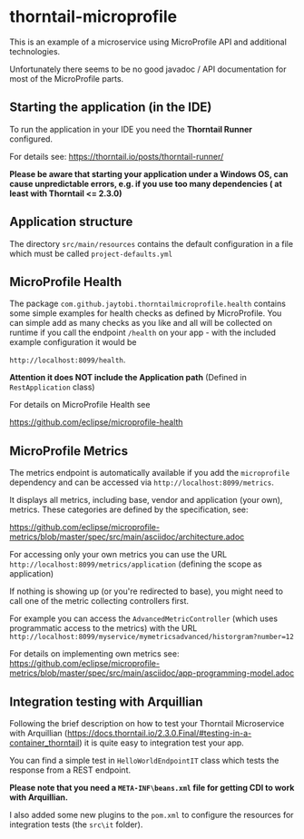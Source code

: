 # thorntail-microprofile
This is an example of a microservice using MicroProfile API and additional technologies.


Unfortunately there seems to be no good javadoc / API documentation
for most of the MicroProfile parts.


## Starting the application (in the IDE)
To run the application in your IDE you need the **Thorntail Runner**  
configured. 

For details see: https://thorntail.io/posts/thorntail-runner/

**Please be aware that starting your application under a Windows OS, 
can cause unpredictable errors, e.g. if you use too many dependencies (
at least with Thorntail <= 2.3.0)**

## Application structure
The directory `src/main/resources` contains the default configuration
in a file which must be called `project-defaults.yml`

## MicroProfile Health
The package `com.github.jaytobi.thorntailmicroprofile.health` contains 
some simple examples for health checks as defined by MicroProfile.
You can simple add as many checks as you like and all will be collected 
on runtime if you call the endpoint `/health` on your app -
with the included example configuration it would be 

`http://localhost:8099/health`.

**Attention it does NOT include the Application path** (Defined in `RestApplication` class)

For details on MicroProfile Health see

https://github.com/eclipse/microprofile-health

## MicroProfile Metrics
The metrics endpoint is automatically available if you add the `microprofile` dependency
and can be accessed via `http://localhost:8099/metrics`.

It displays all metrics, including base, vendor and application (your own), metrics.
These categories are defined by the specification, see: 

https://github.com/eclipse/microprofile-metrics/blob/master/spec/src/main/asciidoc/architecture.adoc

For accessing only your own metrics you can use the URL
`http://localhost:8099/metrics/application` (defining the scope as application)

If nothing is showing up (or you're redirected to base), you might need to call one of the metric collecting 
controllers first.

For example you can access the `AdvancedMetricController` (which uses programmatic 
access to the metrics) with the URL 
`http://localhost:8099/myservice/mymetricsadvanced/historgram?number=12`

For details on implementing own metrics see:
https://github.com/eclipse/microprofile-metrics/blob/master/spec/src/main/asciidoc/app-programming-model.adoc

## Integration testing with Arquillian
Following the brief description on how to test your Thorntail Microservice with Arquillian
(https://docs.thorntail.io/2.3.0.Final/#testing-in-a-container_thorntail) it is quite easy to 
integration test your app.

You can find a simple test in ```HelloWorldEndpointIT``` class which 
tests the response from a REST endpoint.

**Please note that you need a ```META-INF\beans.xml``` file for getting CDI to work with Arquillian.**

I also added some new plugins to the ```pom.xml``` to configure the resources for integration tests (the ```src\it``` folder).

